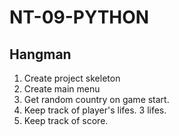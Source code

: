# NT-09-PYTHON
## Hangman
1. Create project skeleton
2. Create main menu
3. Get random country on game start.
4. Keep track of player's lifes. 3 lifes.
5. Keep track of score.
